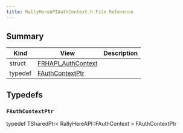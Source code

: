 ```yaml
---
title: RallyHereAPIAuthContext.h File Reference
---
```


## Summary
| Kind | View | Description |
|------|------|-------------|
|struct|[FRHAPI_AuthContext](/unreal-plugins/all/structfrhapi__authcontext/#structFRHAPI__AuthContext)||
|typedef|[FAuthContextPtr](/unreal-plugins/all/rallyhereapiauthcontext_8h/#RallyHereAPIAuthContext_8h_1aec1eb9194dc0cc883e5c6b6c02345094)||
## Typedefs



### `FAuthContextPtr` <a id="RallyHereAPIAuthContext_8h_1aec1eb9194dc0cc883e5c6b6c02345094"></a>

typedef TSharedPtr< RallyHereAPI::FAuthContext > FAuthContextPtr





